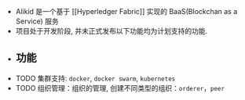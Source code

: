 - Alikid 是一个基于 [[Hyperledger Fabric]] 实现的 BaaS(Blockchan as a Service) 服务
- 项目处于开发阶段, 并未正式发布以下功能均为计划支持的功能.
- ## 功能
- TODO 集群支持: `docker`, `docker swarm`, `kubernetes`
- TODO 组织管理：组织的管理, 创建不同类型的组织：`orderer`，`peer`